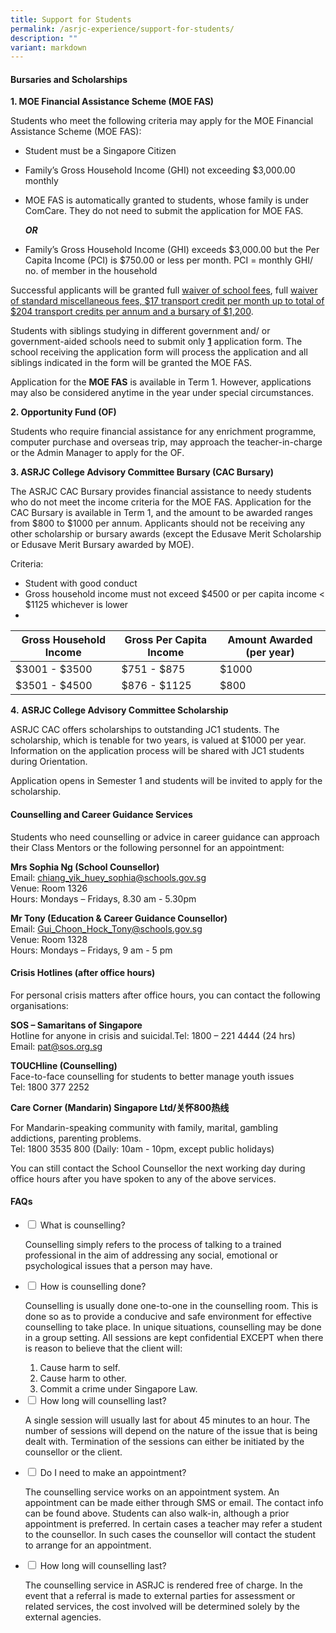 ```yaml
---
title: Support for Students
permalink: /asrjc-experience/support-for-students/
description: ""
variant: markdown
---
```

#### **Bursaries and Scholarships**

**1\. MOE Financial Assistance Scheme (MOE FAS)**

Students who meet the following criteria may apply for the MOE Financial Assistance Scheme (MOE FAS):

*   Student must be a Singapore Citizen
*   Family’s Gross Household Income (GHI) not exceeding $3,000.00 monthly
*   MOE FAS is automatically granted to students, whose family is under ComCare. They do not need to submit the application for MOE FAS.

    **_OR_**
*   Family’s Gross Household Income (GHI) exceeds $3,000.00 but the Per Capita Income (PCI) is $750.00 or less per month. PCI = monthly GHI/ no. of member in the household
 
Successful applicants will be granted full <u>waiver of school fees</u>, full <u>waiver of standard miscellaneous fees, $17 transport credit per month up to total of $204 transport credits per annum and a bursary of $1,200</u>.

Students with siblings studying in different government and/ or government-aided schools need to submit only <u>**1**</u> application form. The school receiving the application form will process the application and all siblings indicated in the form will be granted the MOE FAS.

Application for the **MOE FAS** is available in Term 1. However, applications may also be considered anytime in the year under special circumstances.

**2\. Opportunity Fund (OF)**

Students who require financial assistance for any enrichment programme, computer purchase and overseas trip, may approach the teacher-in-charge or the Admin Manager to apply for the OF.

**3\. ASRJC College Advisory Committee Bursary (CAC Bursary)**

The ASRJC CAC Bursary provides financial assistance to needy students who do not meet the income criteria for the MOE FAS. Application for the CAC Bursary is available in Term 1, and the amount to be awarded ranges from $800 to $1000 per annum. Applicants should not be receiving any other scholarship or bursary awards (except the Edusave Merit Scholarship or Edusave Merit Bursary awarded by MOE).

Criteria:

*   Student with good conduct
*   Gross household income must not exceed $4500 or per capita income &lt; $1125 whichever is lower
*   
| **Gross Household Income** | **Gross Per Capita Income** | **Amount Awarded (per year)** |
| -------- | -------- | -------- |
| $3001 - $3500     | $751 - $875     | $1000     |
| $3501 - $4500     | $876 - $1125     | $800     |



**4.**&nbsp;**ASRJC College Advisory Committee Scholarship**

ASRJC CAC offers scholarships to outstanding JC1 students. The scholarship, which is tenable for two years, is valued at $1000 per year. Information on the application process will be shared with JC1 students during Orientation.

Application opens in Semester 1 and students will be invited to apply for the scholarship.

#### **Counselling and Career Guidance Services**

Students who need counselling or advice in career guidance can approach their Class Mentors or the following personnel for an appointment:

**Mrs Sophia Ng (School Counsellor)**  
Email: <a href="mailto:chiang_yik_huey_sophia@schools.gov.sg">chiang_yik_huey_sophia@schools.gov.sg</a><br>
Venue: Room 1326  
Hours: Mondays – Fridays, 8.30 am - 5.30pm

**Mr Tony (Education &amp; Career Guidance Counsellor)**  
Email: <a href="mailto:Gui_Choon_Hock_Tony@schools.gov.sg">Gui_Choon_Hock_Tony@schools.gov.sg</a><br>
Venue: Room 1328  
Hours: Mondays – Fridays, 9 am - 5 pm

#### **Crisis Hotlines**&nbsp;(after office hours)

For personal crisis matters after office hours, you can contact the following organisations:

**SOS – Samaritans of Singapore**  
Hotline for anyone in crisis and suicidal.Tel: 1800 – 221 4444 (24 hrs)  
Email:&nbsp;[pat@sos.org.sg](mailto:pat@sos.org.sg)

**TOUCHline (Counselling)**  
Face-to-face counselling for students to better manage youth issues  
Tel: 1800 377 2252

**Care Corner (Mandarin) Singapore Ltd/关怀800热线**

For Mandarin-speaking community with family, marital, gambling addictions, parenting problems.  
Tel: 1800 3535 800 (Daily: 10am - 10pm, except public holidays)

You can still contact the School Counsellor the next working day during office hours after you have spoken to any of the above services.

#### FAQs

<ul class="jekyllcodex_accordion">
  <li>
    <input type="checkbox" id="accordion1">
    <label for="accordion1">What is counselling?</label>
    <div>
      <p>Counselling simply refers to the process of talking to a trained professional in the aim of addressing any social, emotional or psychological issues that a person may have.</p>
    </div>
	</li>
   <li>
    <input type="checkbox" id="accordion2">
    <label for="accordion2">How is counselling done?</label>
    <div>
      <p>Counselling is usually done one-to-one in the counselling room. This is done so as to provide a conducive and safe environment for effective counselling to take place. In unique situations, counselling may be done in a group setting. All sessions are kept confidential EXCEPT when there is reason to believe that the client will:</p>
			<ol>
        <li>Cause harm to self.</li>
        <li>Cause harm to other.</li>
        <li>Commit a crime under Singapore Law.</li>
      </ol>
    </div>
	</li>
	  <li>
    <input type="checkbox" id="accordion3">
    <label for="accordion3">How long will counselling last? </label>
    <div>
			<p>A single session will usually last for about 45 minutes to an hour. The number of sessions will depend on the nature of the issue that is being dealt with. Termination of the sessions can either be initiated by the counsellor or the client.</p>
    </div>
	</li>
	<li>
    <input type="checkbox" id="accordion4">
    <label for="accordion4">Do I need to make an appointment? </label>
    <div>
			<p>The counselling service works on an appointment system. An appointment can be made either through SMS or email. The contact info can be found above. Students can also walk-in, although a prior appointment is preferred. In certain cases a teacher may refer a student to the counsellor. In such cases the counsellor will contact the student to arrange for an appointment.</p>
    </div>
	</li>
	<li>
    <input type="checkbox" id="accordion5">
    <label for="accordion5">How long will counselling last? </label>
    <div>
			<p>The counselling service in ASRJC is rendered free of charge. In the event that a referral is made to external parties for assessment or related services, the cost involved will be determined solely by the external agencies.</p>
    </div>
	</li>
</ul>